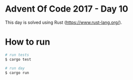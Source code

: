# Advent Of Code 2017 - Day 10

This day is solved using Rust (https://www.rust-lang.org/).

# How to run

```sh
# run tests
$ cargo test

# run day
$ cargo run
```

